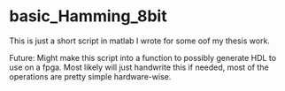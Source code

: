 # basic_Hamming_8bit


This is just a short script in matlab I wrote for some oof my thesis work.

Future:
Might make this script into a function to possibly generate HDL to use on a fpga. Most likely will just handwrite this if needed, most of the operations are pretty simple hardware-wise.


